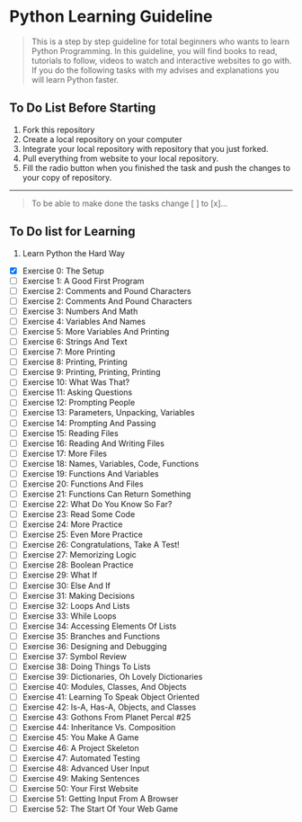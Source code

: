 # Python Learning Guideline

> This is a step by step guideline for total beginners who wants to learn Python Programming. In this guideline, you will find books to read, tutorials to follow, videos to watch and interactive websites to go with. If you do the following tasks with my advises and explanations you will learn Python faster.

## To Do List Before Starting

1. Fork this repository
2. Create a local repository on your computer
3. Integrate your local repository with repository that you just forked.
4. Pull everything from website to your local repository.
5. Fill the radio button when you finished the task and push the changes to your copy of repository.

---

> To be able to make done the tasks change [ ] to [x]...

## To Do list for Learning

1. Learn Python the Hard Way
  - [X] Exercise 0: The Setup
  - [ ] Exercise 1: A Good First Program
  - [ ] Exercise 2: Comments and Pound Characters
  - [ ] Exercise 2: Comments And Pound Characters
  - [ ] Exercise 3: Numbers And Math
  - [ ] Exercise 4: Variables And Names
  - [ ] Exercise 5: More Variables And Printing
  - [ ] Exercise 6: Strings And Text
  - [ ] Exercise 7: More Printing
  - [ ] Exercise 8: Printing, Printing
  - [ ] Exercise 9: Printing, Printing, Printing
  - [ ] Exercise 10: What Was That?
  - [ ] Exercise 11: Asking Questions
  - [ ] Exercise 12: Prompting People
  - [ ] Exercise 13: Parameters, Unpacking, Variables
  - [ ] Exercise 14: Prompting And Passing
  - [ ] Exercise 15: Reading Files
  - [ ] Exercise 16: Reading And Writing Files
  - [ ] Exercise 17: More Files
  - [ ] Exercise 18: Names, Variables, Code, Functions
  - [ ] Exercise 19: Functions And Variables
  - [ ] Exercise 20: Functions And Files
  - [ ] Exercise 21: Functions Can Return Something
  - [ ] Exercise 22: What Do You Know So Far?
  - [ ] Exercise 23: Read Some Code
  - [ ] Exercise 24: More Practice
  - [ ] Exercise 25: Even More Practice
  - [ ] Exercise 26: Congratulations, Take A Test!
  - [ ] Exercise 27: Memorizing Logic
  - [ ] Exercise 28: Boolean Practice
  - [ ] Exercise 29: What If
  - [ ] Exercise 30: Else And If
  - [ ] Exercise 31: Making Decisions
  - [ ] Exercise 32: Loops And Lists
  - [ ] Exercise 33: While Loops
  - [ ] Exercise 34: Accessing Elements Of Lists
  - [ ] Exercise 35: Branches and Functions
  - [ ] Exercise 36: Designing and Debugging
  - [ ] Exercise 37: Symbol Review
  - [ ] Exercise 38: Doing Things To Lists
  - [ ] Exercise 39: Dictionaries, Oh Lovely Dictionaries
  - [ ] Exercise 40: Modules, Classes, And Objects
  - [ ] Exercise 41: Learning To Speak Object Oriented
  - [ ] Exercise 42: Is-A, Has-A, Objects, and Classes
  - [ ] Exercise 43: Gothons From Planet Percal #25
  - [ ] Exercise 44: Inheritance Vs. Composition
  - [ ] Exercise 45: You Make A Game
  - [ ] Exercise 46: A Project Skeleton
  - [ ] Exercise 47: Automated Testing
  - [ ] Exercise 48: Advanced User Input
  - [ ] Exercise 49: Making Sentences
  - [ ] Exercise 50: Your First Website
  - [ ] Exercise 51: Getting Input From A Browser
  - [ ] Exercise 52: The Start Of Your Web Game